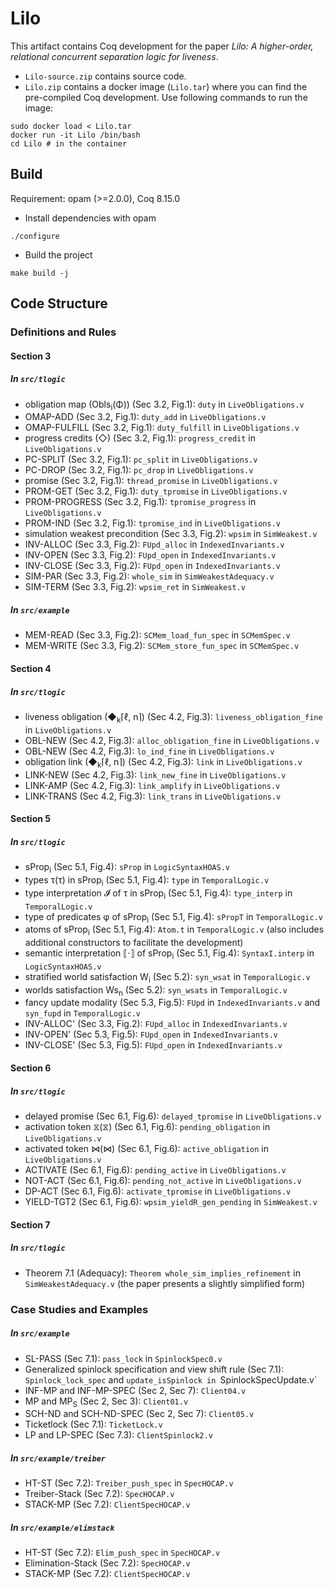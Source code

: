 # Lilo
This artifact contains Coq development for the paper *Lilo: A higher-order, relational concurrent separation logic for liveness*.
- `Lilo-source.zip` contains source code.
- `Lilo.zip` contains a docker image (`Lilo.tar`) where you can find the pre-compiled Coq development.
Use following commands to run the image:
```
sudo docker load < Lilo.tar
docker run -it Lilo /bin/bash
cd Lilo # in the container
```

## Build
Requirement: opam (>=2.0.0), Coq 8.15.0
- Install dependencies with opam
```
./configure
```
- Build the project
```
make build -j
```

## Code Structure
### Definitions and Rules
#### Section 3
##### In `src/tlogic`
- obligation map (Obls<sub>i</sub>(Φ)) (Sec 3.2, Fig.1): `duty` in `LiveObligations.v`
- OMAP-ADD (Sec 3.2, Fig.1): `duty_add` in `LiveObligations.v`
- OMAP-FULFILL (Sec 3.2, Fig.1): `duty_fulfill` in `LiveObligations.v`
- progress credits (◇) (Sec 3.2, Fig.1): `progress_credit` in `LiveObligations.v`
- PC-SPLIT (Sec 3.2, Fig.1): `pc_split` in `LiveObligations.v`
- PC-DROP (Sec 3.2, Fig.1): `pc_drop` in `LiveObligations.v`
- promise (Sec 3.2, Fig.1): `thread_promise` in `LiveObligations.v`
- PROM-GET (Sec 3.2, Fig.1): `duty_tpromise` in `LiveObligations.v`
- PROM-PROGRESS (Sec 3.2, Fig.1): `tpromise_progress` in `LiveObligations.v`
- PROM-IND (Sec 3.2, Fig.1): `tpromise_ind` in `LiveObligations.v`
- simulation weakest precondition (Sec 3.3, Fig.2): `wpsim` in `SimWeakest.v`
- INV-ALLOC (Sec 3.3, Fig.2): `FUpd_alloc` in `IndexedInvariants.v`
- INV-OPEN (Sec 3.3, Fig.2): `FUpd_open` in `IndexedInvariants.v`
- INV-CLOSE (Sec 3.3, Fig.2): `FUpd_open` in `IndexedInvariants.v`
- SIM-PAR (Sec 3.3, Fig.2): `whole_sim` in `SimWeakestAdequacy.v`
- SIM-TERM (Sec 3.3, Fig.2): `wpsim_ret` in `SimWeakest.v`
##### In `src/example`
- MEM-READ (Sec 3.3, Fig.2): `SCMem_load_fun_spec` in `SCMemSpec.v`
- MEM-WRITE (Sec 3.3, Fig.2): `SCMem_store_fun_spec` in `SCMemSpec.v`

#### Section 4
##### In `src/tlogic`
- liveness obligation (◆<sub>k</sub>⌈ℓ, n⌉) (Sec 4.2, Fig.3): `liveness_obligation_fine` in `LiveObligations.v`
- OBL-NEW (Sec 4.2, Fig.3): `alloc_obligation_fine` in `LiveObligations.v`
- OBL-NEW (Sec 4.2, Fig.3): `lo_ind_fine` in `LiveObligations.v`
- obligation link (◆<sub>k</sub>⌈ℓ, n⌉) (Sec 4.2, Fig.3): `link` in `LiveObligations.v`
- LINK-NEW (Sec 4.2, Fig.3): `link_new_fine` in `LiveObligations.v`
- LINK-AMP (Sec 4.2, Fig.3): `link_amplify` in `LiveObligations.v`
- LINK-TRANS (Sec 4.2, Fig.3): `link_trans` in `LiveObligations.v`

#### Section 5
##### In `src/tlogic`
- sProp<sub>i</sub> (Sec 5.1, Fig.4): `sProp` in `LogicSyntaxHOAS.v`
- types &#964;(τ) in sProp<sub>i</sub> (Sec 5.1, Fig.4): `type` in `TemporalLogic.v`
- type interpretation 𝓘 of τ in sProp<sub>i</sub> (Sec 5.1, Fig.4): `type_interp` in `TemporalLogic.v`
- type of predicates φ of sProp<sub>i</sub> (Sec 5.1, Fig.4): `sPropT` in `TemporalLogic.v`
- atoms of sProp<sub>i</sub> (Sec 5.1, Fig.4): `Atom.t` in `TemporalLogic.v` (also includes additional constructors to facilitate the development)
- semantic interpretation ⟦⋅⟧ of sProp<sub>i</sub> (Sec 5.1, Fig.4): `SyntaxI.interp` in `LogicSyntaxHOAS.v`
- stratified world satisfaction W<sub>i</sub> (Sec 5.2): `syn_wsat` in `TemporalLogic.v`
- worlds satisfaction Ws<sub>n</sub> (Sec 5.2): `syn_wsats` in `TemporalLogic.v`
- fancy update modality (Sec 5.3, Fig.5): `FUpd` in `IndexedInvariants.v` and `syn_fupd` in `TemporalLogic.v`
- INV-ALLOC' (Sec 3.3, Fig.2): `FUpd_alloc` in `IndexedInvariants.v`
- INV-OPEN' (Sec 5.3, Fig.5): `FUpd_open` in `IndexedInvariants.v`
- INV-CLOSE' (Sec 5.3, Fig.5): `FUpd_open` in `IndexedInvariants.v`

#### Section 6
##### In `src/tlogic`
- delayed promise (Sec 6.1, Fig.6): `delayed_tpromise` in `LiveObligations.v`
- activation token &#10710;(⧖) (Sec 6.1, Fig.6): `pending_obligation` in `LiveObligations.v`
- activated token &#8904;(⋈) (Sec 6.1, Fig.6): `active_obligation` in `LiveObligations.v`
- ACTIVATE (Sec 6.1, Fig.6): `pending_active` in `LiveObligations.v`
- NOT-ACT (Sec 6.1, Fig.6): `pending_not_active` in `LiveObligations.v`
- DP-ACT (Sec 6.1, Fig.6): `activate_tpromise` in `LiveObligations.v`
- YIELD-TGT2 (Sec 6.1, Fig.6): `wpsim_yieldR_gen_pending` in `SimWeakest.v`

#### Section 7
##### In `src/tlogic`
- Theorem 7.1 (Adequacy): `Theorem whole_sim_implies_refinement` in `SimWeakestAdequacy.v` (the paper presents a slightly simplified form)

### Case Studies and Examples
##### In `src/example`
- SL-PASS (Sec 7.1): `pass_lock` in `SpinlockSpec0.v`
- Generalized spinlock specification and view shift rule (Sec 7.1): `Spinlock_lock_spec` and `update_isSpinlock in `SpinlockSpecUpdate.v`
- INF-MP and INF-MP-SPEC (Sec 2, Sec 7): `Client04.v`
- MP and MP<sub>S</sub> (Sec 2, Sec 3): `Client01.v`
- SCH-ND and SCH-ND-SPEC (Sec 2, Sec 7): `Client05.v`
- Ticketlock (Sec 7.1): `TicketLock.v`
- LP and LP-SPEC (Sec 7.3): `ClientSpinlock2.v`
##### In `src/example/treiber`
- HT-ST (Sec 7.2): `Treiber_push_spec` in `SpecHOCAP.v`
- Treiber-Stack (Sec 7.2): `SpecHOCAP.v`
- STACK-MP (Sec 7.2): `ClientSpecHOCAP.v`
##### In `src/example/elimstack`
- HT-ST (Sec 7.2): `Elim_push_spec` in `SpecHOCAP.v`
- Elimination-Stack (Sec 7.2): `SpecHOCAP.v`
- STACK-MP (Sec 7.2): `ClientSpecHOCAP.v`
